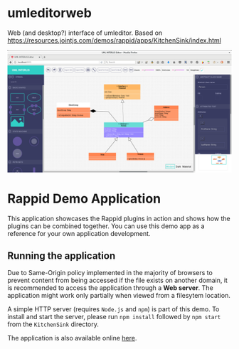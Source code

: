 # umleditorweb
Web (and desktop?) interface of umleditor. Based on https://resources.jointjs.com/demos/rappid/apps/KitchenSink/index.html

![Interface](./wiki/images/screenshot1.png)

# Rappid Demo Application

This application showcases the Rappid plugins in action and shows how the plugins
can be combined together. You can use this demo app as a reference for your own application
development.

## Running the application

Due to Same-Origin policy implemented in the majority of browsers to prevent content from being accessed if the file exists on another domain, it is recommended to access the application through a **Web server**. The application might work only partially when viewed from a filesytem location.

A simple HTTP server (requires `Node.js` and `npm`) is part of this demo. To install and start the server, please run `npm install` followed by `npm start` from the `KitchenSink` directory.

The application is also available online [here](http://jointjs.com/rappid).
